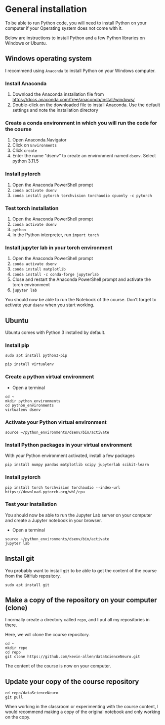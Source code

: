 # General installation

To be able to run Python code, you will need to install Python on your computer if your Operating system does not come with it.

Below are instructions to install Python and a few Python libraries on Windows or Ubuntu.

## Windows operating system

I recommend using `Anaconda` to install Python on your Windows computer.

### Install Anaconda

1. Download the Anaconda installation file from https://docs.anaconda.com/free/anaconda/install/windows/
2. Double-click on the downloaded file to install Anaconda. Use the default settings and note the installation directory

### Create a conda environment in which you will run the code for the course


1. Open Anaconda.Navigator
2. Click on `Environments`
3. Click `create`
4. Enter the name "dsenv" to create an environment named `dsenv`. Select python 3.11.5

### Install pytorch

1. Open the Anaconda PowerShell prompt
2. `conda activate dsenv`
3. `conda install pytorch torchvision torchaudio cpuonly -c pytorch`

### Test torch installation
1. Open the Anaconda PowerShell prompt
2. `conda activate dsenv`
3. `python`
4. In the Python interpreter, run `import torch`

### Install jupyter lab in your torch environment
1. Open the Anaconda PowerShell prompt
2. `conda activate dsenv`
3. `conda install matplotlib`
4. `conda install -c conda-forge jupyterlab`
5. Close and restart the Anaconda PowerShell prompt and activate the torch environment
6. `jupyter lab`


You should now be able to run the Notebook of the course. 
Don't forget to activate your `dsenv` when you start working.


## Ubuntu

Ubuntu comes with Python 3 installed by default.

### Install pip

```
sudo apt install python3-pip
```

```
pip install virtualenv
```


### Create a python virtual environment

*  Open a terminal
```
cd ~
mkdir python_environments
cd python_environments
virtualenv dsenv
```

### Activate your Python virtual environment

```
source ~/python_environments/dsenv/bin/activate
```

### Install Python packages in your virtual environment

With your Python environment activated, install a few packages

```
pip install numpy pandas matplotlib scipy jupyterlab scikit-learn
```

### Install pytorch

```
pip install torch torchvision torchaudio --index-url https://download.pytorch.org/whl/cpu
```

### Test your installation

You should now be able to run the Jupyter Lab server on your computer and create a Jupyter notebook in your browser.

* Open a terminal

```
source ~/python_environments/dsenv/bin/activate
jupyter lab
```


## Install git

You probably want to install `git` to be able to get the content of the course from the GitHub repository.

```
sudo apt install git
```


## Make a copy of the repository on your computer (clone)

I normally create a directory called `repo`, and I put all my repositories in there. 

Here, we will clone the course repository.

```
cd ~
mkdir repo
cd repo
git clone https://github.com/kevin-allen/dataScienceNeuro.git
```

The content of the course is now on your computer.

## Update your copy of the course repository

```
cd repo/dataScienceNeuro
git pull
```

When working in the classroom or experimenting with the course content, I would recommend making a copy of the original notebook and only working on the copy. 

